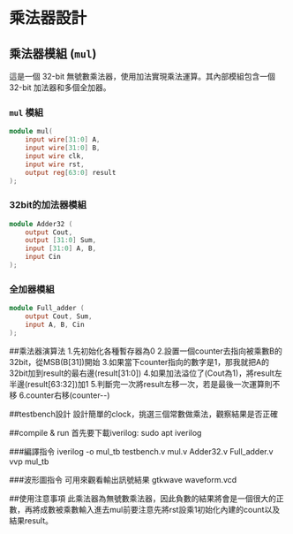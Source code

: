 # 乘法器設計

## 乘法器模組 (`mul`)

這是一個 32-bit 無號數乘法器，使用加法實現乘法運算。其內部模組包含一個 32-bit 加法器和多個全加器。

### `mul` 模組

```verilog
module mul(
    input wire[31:0] A,
    input wire[31:0] B,
    input wire clk,
    input wire rst,
    output reg[63:0] result
);
```
### 32bit的加法器模組
```verilog
module Adder32 (
    output Cout, 
    output [31:0] Sum,
    input [31:0] A, B,
    input Cin
);
```

### 全加器模組
```verilog
module Full_adder (
    output Cout, Sum,
    input A, B, Cin
);
```

##乘法器演算法
1.先初始化各種暫存器為0
2.設置一個counter去指向被乘數B的32bit，從MSB(B[31])開始
3.如果當下counter指向的數字是1，那我就把A的32bit加到result的最右邊(result[31:0])
4.如果加法溢位了(Cout為1)，將result左半邊(result[63:32])加1
5.判斷完一次將result左移一次，若是最後一次運算則不移
6.counter右移(counter--)

##testbench設計
設計簡單的clock，挑選三個常數做乘法，觀察結果是否正確

##compile & run
首先要下載iverilog: sudo apt iverilog

###編譯指令
iverilog -o mul_tb testbench.v mul.v Adder32.v Full_adder.v
vvp mul_tb

###波形圖指令
可用來觀看輸出訊號結果
gtkwave waveform.vcd

##使用注意事項
此乘法器為無號數乘法器，因此負數的結果將會是一個很大的正數，再將成數被乘數輸入進去mul前要注意先將rst設乘1初始化內建的count以及結果result。